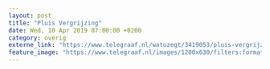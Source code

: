 ```yaml
---
layout: post
title: "Pluis Vergrijzing"
date: Wed, 10 Apr 2019 07:00:00 +0200
category: overig
externe_link: "https://www.telegraaf.nl/watuzegt/3419053/pluis-vergrijzing"
feature_image: "https://www.telegraaf.nl/images/1200x630/filters:format(jpeg):quality(80)/cdn-kiosk-api.telegraaf.nl/86ca90b4-5b6e-11e9-84d4-02c309bc01c1.jpg"
---
```



